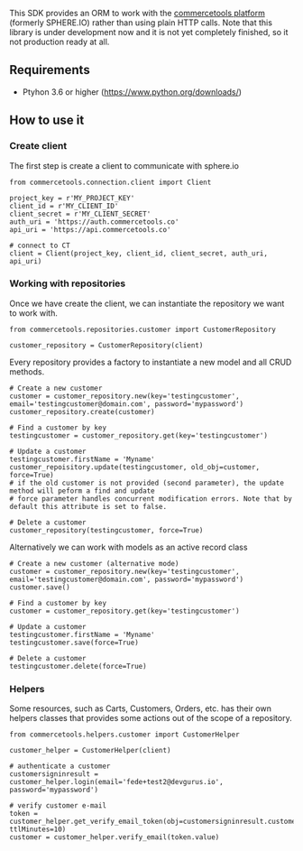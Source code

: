 This SDK provides an ORM to work with the [commercetools platform](http://www.commercetools.com/) (formerly SPHERE.IO) rather than using plain HTTP calls.
Note that this library is under development now and it is not yet completely finished, so it not production ready at all.

## Requirements
* Ptyhon 3.6 or higher (https://www.python.org/downloads/)

## How to use it

### Create client
The first step is create a client to communicate with sphere.io
```
from commercetools.connection.client import Client

project_key = r'MY_PROJECT_KEY'
client_id = r'MY_CLIENT_ID'
client_secret = r'MY_CLIENT_SECRET'
auth_uri = 'https://auth.commercetools.co'
api_uri = 'https://api.commercetools.co'

# connect to CT
client = Client(project_key, client_id, client_secret, auth_uri, api_uri)
```

### Working with repositories 
Once we have create the client, we can instantiate the repository we want to work with.
```
from commercetools.repositories.customer import CustomerRepository

customer_repository = CustomerRepository(client)
```

Every repository provides a factory to instantiate a new model and all CRUD methods.
```
# Create a new customer
customer = customer_repository.new(key='testingcustomer', email='testingcustomer@domain.com', password='mypassword')
customer_repository.create(customer)

# Find a customer by key
testingcustomer = customer_repository.get(key='testingcustomer')

# Update a customer
testingcustomer.firstName = 'Myname'
customer_repoisitory.update(testingcustomer, old_obj=customer, force=True)
# if the old customer is not provided (second parameter), the update method will peform a find and update
# force parameter handles concurrent modification errors. Note that by default this attribute is set to false.

# Delete a customer
customer_repository(testingcustomer, force=True)
```

Alternatively we can work with models as an active record class
```
# Create a new customer (alternative mode)
customer = customer_repository.new(key='testingcustomer', email='testingcustomer@domain.com', password='mypassword')
customer.save()

# Find a customer by key
customer = customer_repository.get(key='testingcustomer')

# Update a customer
testingcustomer.firstName = 'Myname'
testingcustomer.save(force=True)

# Delete a customer
testingcustomer.delete(force=True)
```

### Helpers
Some resources, such as Carts, Customers, Orders, etc. has their own helpers classes that provides some actions out of the scope of a repository.
```
from commercetools.helpers.customer import CustomerHelper

customer_helper = CustomerHelper(client)

# authenticate a customer
customersigninresult = customer_helper.login(email='fede+test2@devgurus.io', password='mypassword')

# verify customer e-mail
token = customer_helper.get_verify_email_token(obj=customersigninresult.customer, ttlMinutes=10)
customer = customer_helper.verify_email(token.value)
```
